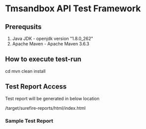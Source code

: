 # Tmsandbox API Test Framework

## Prerequsits
1. Java JDK - openjdk version "1.8.0_262"
2. Apache Maven - Apache Maven 3.6.3

## How to execute test-run

cd <project-dir>
mvn clean install

## Test Report Access
Test report will be generated in below location
  
<project-dir>/target/surefire-reports/html/index.html

### Sample Test Report
